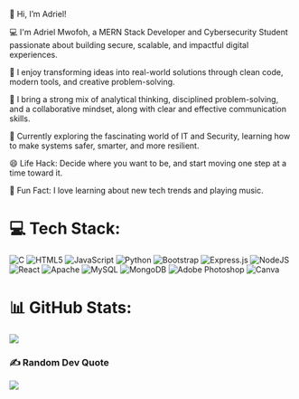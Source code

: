  👋 Hi, I’m Adriel!

💻 I'm Adriel Mwofoh, a MERN Stack Developer and Cybersecurity Student passionate about building secure, scalable, and impactful digital experiences.

🚀 I enjoy transforming ideas into real-world solutions through clean code, modern tools, and creative problem-solving.

🧠 I bring a strong mix of analytical thinking, disciplined problem-solving, and a collaborative mindset, along with clear and effective communication skills.

🔐 Currently exploring the fascinating world of IT and Security, learning how to make systems safer, smarter, and more resilient.

😄 Life Hack: Decide where you want to be, and start moving one step at a time toward it.

🎯 Fun Fact: I love learning about new tech trends and playing music.

<!-- https://github.com/anuraghazra/github-readme-stats
[![Adriel's GitHub stats](https://github-readme-stats.vercel.app/api?username=Mwofoh-Adriel&count_private=true&show_icons=true&theme=tokyonight&hide_rank=false)](https://github.com/anuraghazra/github-readme-stats)
 --> 

# 💻 Tech Stack:
![C](https://img.shields.io/badge/c-%2300599C.svg?style=for-the-badge&logo=c&logoColor=white) ![HTML5](https://img.shields.io/badge/html5-%23E34F26.svg?style=for-the-badge&logo=html5&logoColor=white) ![JavaScript](https://img.shields.io/badge/javascript-%23323330.svg?style=for-the-badge&logo=javascript&logoColor=%23F7DF1E) ![Python](https://img.shields.io/badge/python-3670A0?style=for-the-badge&logo=python&logoColor=ffdd54) ![Bootstrap](https://img.shields.io/badge/bootstrap-%238511FA.svg?style=for-the-badge&logo=bootstrap&logoColor=white) ![Express.js](https://img.shields.io/badge/express.js-%23404d59.svg?style=for-the-badge&logo=express&logoColor=%2361DAFB) ![NodeJS](https://img.shields.io/badge/node.js-6DA55F?style=for-the-badge&logo=node.js&logoColor=white) ![React](https://img.shields.io/badge/react-%2320232a.svg?style=for-the-badge&logo=react&logoColor=%2361DAFB) ![Apache](https://img.shields.io/badge/apache-%23D42029.svg?style=for-the-badge&logo=apache&logoColor=white) ![MySQL](https://img.shields.io/badge/mysql-4479A1.svg?style=for-the-badge&logo=mysql&logoColor=white) ![MongoDB](https://img.shields.io/badge/MongoDB-%234ea94b.svg?style=for-the-badge&logo=mongodb&logoColor=white) ![Adobe Photoshop](https://img.shields.io/badge/adobe%20photoshop-%2331A8FF.svg?style=for-the-badge&logo=adobe%20photoshop&logoColor=white) ![Canva](https://img.shields.io/badge/Canva-%2300C4CC.svg?style=for-the-badge&logo=Canva&logoColor=white)
# 📊 GitHub Stats:
![](https://github-readme-stats.vercel.app/api?username=mwofoh-Adriel&theme=tokyonight&hide_border=false&include_all_commits=false&count_private=true)<br/>
<!-- ![](https://nirzak-streak-stats.vercel.app/?user=mwofoh-Adriel&theme=tokyonight&hide_border=false)<br/>
![](https://github-readme-stats.vercel.app/api/top-langs/?username=mwofoh-Adriel&theme=tokyonight&hide_border=false&include_all_commits=false&count_private=true&layout=compact)
-->

### ✍️ Random Dev Quote
![](https://quotes-github-readme.vercel.app/api?type=horizontal&theme=radical)

<!-- Proudly created with GPRM ( https://gprm.itsvg.in ) -->
